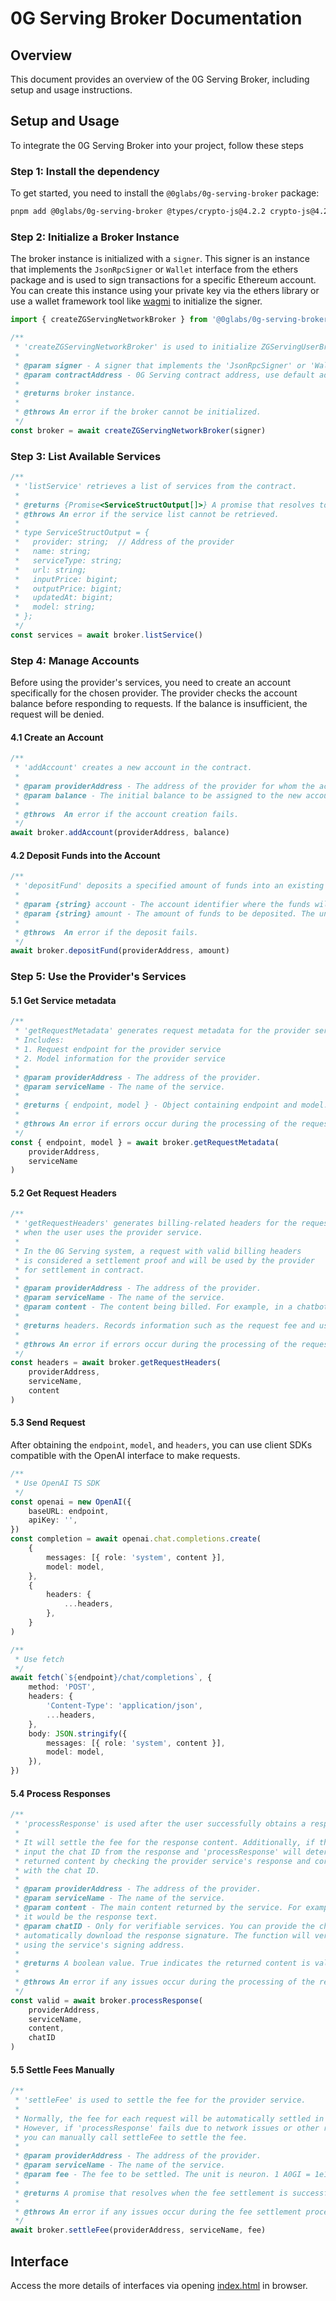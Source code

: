 # 0G Serving Broker Documentation

## Overview

This document provides an overview of the 0G Serving Broker, including setup and usage instructions.

## Setup and Usage

To integrate the 0G Serving Broker into your project, follow these steps

### Step 1: Install the dependency

To get started, you need to install the `@0glabs/0g-serving-broker` package:

```bash
pnpm add @0glabs/0g-serving-broker @types/crypto-js@4.2.2 crypto-js@4.2.0
```

### Step 2: Initialize a Broker Instance

The broker instance is initialized with a `signer`. This signer is an instance that implements the `JsonRpcSigner` or `Wallet` interface from the ethers package and is used to sign transactions for a specific Ethereum account. You can create this instance using your private key via the ethers library or use a wallet framework tool like [wagmi](https://wagmi.sh/react/guides/ethers) to initialize the signer.

```typescript
import { createZGServingNetworkBroker } from '@0glabs/0g-serving-broker'

/**
 * 'createZGServingNetworkBroker' is used to initialize ZGServingUserBroker
 *
 * @param signer - A signer that implements the 'JsonRpcSigner' or 'Wallet' interface from the ethers package.
 * @param contractAddress - 0G Serving contract address, use default address if not provided.
 *
 * @returns broker instance.
 *
 * @throws An error if the broker cannot be initialized.
 */
const broker = await createZGServingNetworkBroker(signer)
```

### Step 3: List Available Services

```typescript
/**
 * 'listService' retrieves a list of services from the contract.
 *
 * @returns {Promise<ServiceStructOutput[]>} A promise that resolves to an array of ServiceStructOutput objects.
 * @throws An error if the service list cannot be retrieved.
 *
 * type ServiceStructOutput = {
 *   provider: string;  // Address of the provider
 *   name: string;
 *   serviceType: string;
 *   url: string;
 *   inputPrice: bigint;
 *   outputPrice: bigint;
 *   updatedAt: bigint;
 *   model: string;
 * };
 */
const services = await broker.listService()
```

### Step 4: Manage Accounts

Before using the provider's services, you need to create an account specifically for the chosen provider. The provider checks the account balance before responding to requests. If the balance is insufficient, the request will be denied.

#### 4.1 Create an Account

```typescript
/**
 * 'addAccount' creates a new account in the contract.
 *
 * @param providerAddress - The address of the provider for whom the account is being created.
 * @param balance - The initial balance to be assigned to the new account. The unit is A0GI.
 *
 * @throws  An error if the account creation fails.
 */
await broker.addAccount(providerAddress, balance)
```

#### 4.2 Deposit Funds into the Account

```typescript
/**
 * 'depositFund' deposits a specified amount of funds into an existing account.
 *
 * @param {string} account - The account identifier where the funds will be deposited.
 * @param {string} amount - The amount of funds to be deposited. The unit is A0GI.
 *
 * @throws  An error if the deposit fails.
 */
await broker.depositFund(providerAddress, amount)
```

### Step 5: Use the Provider's Services

#### 5.1 Get Service metadata

```typescript
/**
 * 'getRequestMetadata' generates request metadata for the provider service.
 * Includes:
 * 1. Request endpoint for the provider service
 * 2. Model information for the provider service
 *
 * @param providerAddress - The address of the provider.
 * @param serviceName - The name of the service.
 *
 * @returns { endpoint, model } - Object containing endpoint and model.
 *
 * @throws An error if errors occur during the processing of the request.
 */
const { endpoint, model } = await broker.getRequestMetadata(
    providerAddress,
    serviceName
)
```

#### 5.2 Get Request Headers

```typescript
/**
 * 'getRequestHeaders' generates billing-related headers for the request
 * when the user uses the provider service.
 *
 * In the 0G Serving system, a request with valid billing headers
 * is considered a settlement proof and will be used by the provider
 * for settlement in contract.
 *
 * @param providerAddress - The address of the provider.
 * @param serviceName - The name of the service.
 * @param content - The content being billed. For example, in a chatbot service, it is the text input by the user.
 *
 * @returns headers. Records information such as the request fee and user signature.
 *
 * @throws An error if errors occur during the processing of the request.
 */
const headers = await broker.getRequestHeaders(
    providerAddress,
    serviceName,
    content
)
```

#### 5.3 Send Request

After obtaining the `endpoint`, `model`, and `headers`, you can use client SDKs
compatible with the OpenAI interface to make requests.

```typescript
/**
 * Use OpenAI TS SDK
 */
const openai = new OpenAI({
    baseURL: endpoint,
    apiKey: '',
})
const completion = await openai.chat.completions.create(
    {
        messages: [{ role: 'system', content }],
        model: model,
    },
    {
        headers: {
            ...headers,
        },
    }
)

/**
 * Use fetch
 */
await fetch(`${endpoint}/chat/completions`, {
    method: 'POST',
    headers: {
        'Content-Type': 'application/json',
        ...headers,
    },
    body: JSON.stringify({
        messages: [{ role: 'system', content }],
        model: model,
    }),
})
```

#### 5.4 Process Responses

```typescript
/**
 * 'processResponse' is used after the user successfully obtains a response from the provider service.
 *
 * It will settle the fee for the response content. Additionally, if the service is verifiable,
 * input the chat ID from the response and 'processResponse' will determine the validity of the
 * returned content by checking the provider service's response and corresponding signature associated
 * with the chat ID.
 *
 * @param providerAddress - The address of the provider.
 * @param serviceName - The name of the service.
 * @param content - The main content returned by the service. For example, in the case of a chatbot service,
 * it would be the response text.
 * @param chatID - Only for verifiable services. You can provide the chat ID obtained from the response to
 * automatically download the response signature. The function will verify the reliability of the response
 * using the service's signing address.
 *
 * @returns A boolean value. True indicates the returned content is valid, otherwise it is invalid.
 *
 * @throws An error if any issues occur during the processing of the response.
 */
const valid = await broker.processResponse(
    providerAddress,
    serviceName,
    content,
    chatID
)
```

#### 5.5 Settle Fees Manually

```typescript
/**
 * 'settleFee' is used to settle the fee for the provider service.
 *
 * Normally, the fee for each request will be automatically settled in 'processResponse'.
 * However, if 'processResponse' fails due to network issues or other reasons,
 * you can manually call settleFee to settle the fee.
 *
 * @param providerAddress - The address of the provider.
 * @param serviceName - The name of the service.
 * @param fee - The fee to be settled. The unit is neuron. 1 A0GI = 1e18 neuron.
 *
 * @returns A promise that resolves when the fee settlement is successful.
 *
 * @throws An error if any issues occur during the fee settlement process.
 */
await broker.settleFee(providerAddress, serviceName, fee)
```

## Interface

Access the more details of interfaces via opening [index.html](./docs/index.html) in browser.
